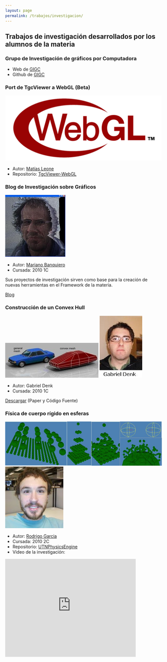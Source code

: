 ```yaml
---
layout: page
permalink: /trabajos/investigacion/
---
```

## Trabajos de investigación desarrollados por los alumnos de la materia

### Grupo de Investigación de gráficos por Computadora  

* Web de [GIGC](http://gigc.github.io)
* Github de [GIGC](https://github.com/gigc)

### Port de TgcViewer a WebGL (Beta)

![Logo](/images/investigacion/webgl.png)

* Autor: [Matías Leone](https://github.com/leonematias)
* Repositorio: [TgcViewer-WebGL](https://github.com/leonematias/TgcViewer-WebGL)

### Blog de Investigación sobre Gráficos

![Logo](/images/investigacion/MarianoBanquiero.jpg)

* Autor: [Mariano Banquiero](https://github.com/mbanquiero)
* Cursada: 2010 1C

Sus proyectos de investigación sirven como base para la creación de nuevas herramientas en el Framework de la materia.

[Blog](http://poke53265.blogspot.com/)

### Construcción de un Convex Hull

![Logo](/images/investigacion/ConvexHull.jpg)
![Logo](/images/investigacion/GabrielDenk.jpg)

* Autor: Gabriel Denk
* Cursada: 2010 1C

[Descargar](https://docs.google.com/leaf?id=0B-mVMTBAay-gZTI2YzliZjItMTBmZi00NThhLWIwNGItOTgwZWJiZTEzYjRh&hl=es&authkey=CI2x2ZoJ) (Paper y Código Fuente)


### Física de cuerpo rígido en esferas

![Logo](/images/investigacion/particulas.jpg)
![Logo](/images/investigacion/RodrigoGarcia.jpg)

* Autor: [Rodrigo Garcia](https://github.com/mysery)
* Cursada: 2010 2C
* Repositorio: [UTNPhysicsEngine](https://github.com/mysery/UTNPhysicsEngine)
* Video de la investigación:
<iframe width="420" height="315" src="https://www.youtube.com/embed/E7FBu2GnADo" frameborder="0" allowfullscreen></iframe>
